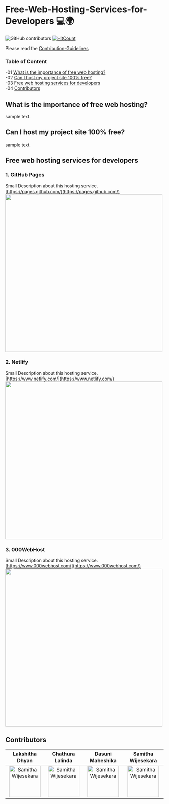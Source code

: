 # Free-Web-Hosting-Services-for-Developers 💻🌍

<img alt="GitHub contributors" src="https://img.shields.io/github/contributors/samithawijesekara/Free-WebHosting-Services-for-Developers?color=green&logo=Github"> [![HitCount](http://hits.dwyl.com/samithawijesekara/Free-WebHosting-Services-for-Developers.svg)](http://hits.dwyl.com/samithawijesekara/Free-WebHosting-Services-for-Developers)

Please read the [Contribution-Guidelines](#contribution.md)

### Table of Content
-01 [What is the importance of free web hosting?](#What)</br>
-02 [Can I host my project site 100% free?](#free)</br>
-03 [Free web hosting services for developers](#services)</br>
-04 [Contributors](#contributors)</br>


## What is the importance of free web hosting?<a name="What"/>
sample text.<br>

## Can I host my project site 100% free?<a name="free"/>
sample text.<br>

## Free web hosting services for developers<a name="services"/>

### 1. GitHub Pages<br>
 Small Description about this hosting service.<br>
 [https://pages.github.com/](https://pages.github.com/)<br>
 <img src="github.png" width="500"><br>

### 2. Netlify<br>
 Small Description about this hosting service.<br> 
 [https://www.netlify.com/](https://www.netlify.com/)<br>
 <img src="netlify.png" width="500"><br>

### 3. 000WebHost<br>
 Small Description about this hosting service.<br> 
 [https://www.000webhost.com/](https://www.000webhost.com/)<br>
 <img src="000webhost.png" width="500"><br>


## Contributors<a name="contributors"/>
| Lakshitha Dhyan  |    Chathura Lalinda    | Dasuni Maheshika  |    Samitha Wijesekara    |
| -------------    | ------------- | -------------    | ------------- |
| <div align="center"><a href="https://github.com/samithawijesekara"><img src="https://i.postimg.cc/Xv9YYh1r/samithawijesekara.png" width="100" alt="Samitha Wijesekara"></a></div>     | <div align="center"><a href="https://github.com/samithawijesekara"><img src="https://i.postimg.cc/Xv9YYh1r/samithawijesekara.png" width="100" alt="Samitha Wijesekara"></a></div>  | <div align="center"><a href="https://github.com/samithawijesekara"><img src="https://i.postimg.cc/Xv9YYh1r/samithawijesekara.png" width="100" alt="Samitha Wijesekara"></a></div>     | <div align="center"><a href="https://github.com/samithawijesekara"><img src="https://i.postimg.cc/Xv9YYh1r/samithawijesekara.png" width="100" alt="Samitha Wijesekara"></a></div>  |


